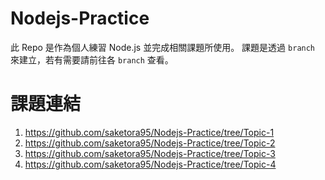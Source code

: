 # Nodejs-Practice
此 Repo 是作為個人練習 Node.js 並完成相關課題所使用。
課題是透過 `branch` 來建立，若有需要請前往各 `branch` 查看。

# 課題連結
1. https://github.com/saketora95/Nodejs-Practice/tree/Topic-1
2. https://github.com/saketora95/Nodejs-Practice/tree/Topic-2
2. https://github.com/saketora95/Nodejs-Practice/tree/Topic-3
2. https://github.com/saketora95/Nodejs-Practice/tree/Topic-4
